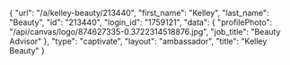 {
    "url": "\/a\/kelley-beauty\/213440",
    "first_name": "Kelley",
    "last_name": "Beauty",
    "id": "213440",
    "login_id": "1759121",
    "data": {
        "profilePhoto": "\/api\/canvas\/logo\/874627335-0.3722314518876.jpg",
        "job_title": "Beauty Advisor"
    },
    "type": "captivate",
    "layout": "ambassador",
    "title": "Kelley Beauty"
}